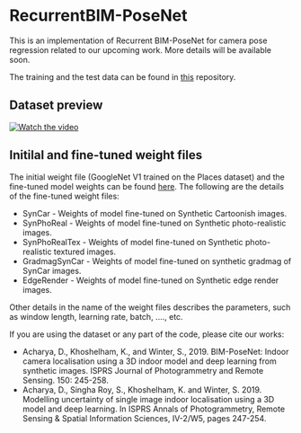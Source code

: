 # RecurrentBIM-PoseNet
This is an implementation of Recurrent BIM-PoseNet for camera pose regression related to our upcoming work. More details will be available soon.  

The training and the test data can be found in [this](https://melbourne.figshare.com/articles/UnimelbCorridorSynthetic_zip/10930457) repository. 

## Dataset preview
[![Watch the video](https://melbourne.figshare.com/ndownloader/files/19441991/preview/19441991/preview.jpg)](https://melbourne.figshare.com/articles/UnimelbCorridorSynthetic_zip/10930457)

## Initilal and fine-tuned weight files
The initial weight file (GoogleNet V1 trained on the Places dataset) and the fine-tuned model weights can be found [here](https://melbourne.figshare.com/articles/GoogleNet_weights_trained_on_the_Places_dataset_for_Keras_/10959350). The following are the details of the fine-tuned weight files:

- SynCar - Weights of model fine-tuned on Synthetic Cartoonish images.
- SynPhoReal - Weights of model fine-tuned on Synthetic photo-realistic images.
- SynPhoRealTex - Weights of model fine-tuned on Synthetic photo-realistic textured images.
- GradmagSynCar - Weights of model fine-tuned on synthetic gradmag of SynCar images.
- EdgeRender - Weights of model fine-tuned on Synthetic edge render images.

Other details in the name of the weight files describes the parameters, such as window length, learning rate, batch, ...., etc.

If you are using the dataset or any part of the code, please cite our works: 
- Acharya, D., Khoshelham, K., and Winter, S., 2019. BIM-PoseNet: Indoor camera localisation using a 3D indoor model and deep learning from synthetic images. ISPRS Journal of Photogrammetry and Remote Sensing. 150: 245-258.
- Acharya, D., Singha Roy, S., Khoshelham, K. and Winter, S. 2019. Modelling uncertainty of single image indoor localisation using a 3D model and deep learning. In ISPRS Annals of Photogrammetry, Remote Sensing & Spatial Information Sciences, IV-2/W5, pages 247-254.
